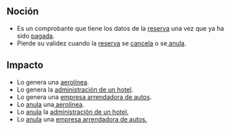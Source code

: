 ## Noción

* Es un comprobante que tiene los datos de la [reserva](https://app.nuclino.com/Curso-LEL/Agencia-de-Viajes/Objeto-Reserva-f6cb1208-721f-4cea-895b-40a0e9825210) una vez que ya ha sido [pagada](https://app.nuclino.com/Curso-LEL/Agencia-de-Viajes/Estado-Confirmado-Activa-cd572c06-47c5-43ed-a8cd-b38e57117d1a).
* Pierde su validez cuando la [reserva](https://app.nuclino.com/Curso-LEL/Agencia-de-Viajes/Objeto-Reserva-f6cb1208-721f-4cea-895b-40a0e9825210) se [cancela](https://app.nuclino.com/Curso-LEL/Agencia-de-Viajes/Verbo-Cancelar-2ceae3f6-5f45-43b1-9055-c526ad7e1779) o se[ anula](https://app.nuclino.com/Curso-LEL/Agencia-de-Viajes/Verbo-Anular-6fdc56be-0d29-4377-9aad-d7bd845d2863).

## Impacto

* Lo genera una [aerolínea](https://app.nuclino.com/Curso-LEL/Agencia-de-Viajes/Sujeto-Aerolnea-acfa4b6c-42fc-4137-bf9b-967ea8e6daa4).
* Lo genera la [administración de un hotel](https://app.nuclino.com/Curso-LEL/Agencia-de-Viajes/Sujeto-Administracin-del-hotel-649d106e-cfaf-419e-a0dd-8bff5a7620fc).
* Lo genera una [empresa arrendadora de autos](https://app.nuclino.com/Curso-LEL/Agencia-de-Viajes/Sujeto-Empresa-arrendadora-de-autos-e0cac858-9bdf-4640-97fd-7dd92834c375).
* Lo [anula](https://app.nuclino.com/Curso-LEL/Agencia-de-Viajes/Verbo-Anular-6fdc56be-0d29-4377-9aad-d7bd845d2863) una[ aerolínea](https://app.nuclino.com/Curso-LEL/Agencia-de-Viajes/Sujeto-Aerolnea-acfa4b6c-42fc-4137-bf9b-967ea8e6daa4).
* Lo [anula](https://app.nuclino.com/Curso-LEL/Agencia-de-Viajes/Verbo-Anular-6fdc56be-0d29-4377-9aad-d7bd845d2863) la [administración de un hotel.](https://app.nuclino.com/Curso-LEL/Agencia-de-Viajes/Sujeto-Administracin-del-hotel-649d106e-cfaf-419e-a0dd-8bff5a7620fc)
* Lo [anula](https://app.nuclino.com/Curso-LEL/Agencia-de-Viajes/Verbo-Anular-6fdc56be-0d29-4377-9aad-d7bd845d2863) una [empresa arrendadora de autos.](https://app.nuclino.com/Curso-LEL/Agencia-de-Viajes/Sujeto-Empresa-arrendadora-de-autos-e0cac858-9bdf-4640-97fd-7dd92834c375)